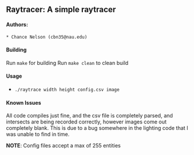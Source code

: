 ## Raytracer: A simple raytracer

#### Authors:
    * Chance Nelson (cbn35@nau.edu)

#### Building
Run `make` for building
Run `make clean` to clean build

#### Usage
* `./raytrace width height config.csv image`

#### Known Issues
All code compiles just fine, and the csv file is completely parsed, and intersects are being recorded correctly, however images come out completely blank. This is due to a bug somewhere in the lighting code that I was unable to find in time.


**NOTE**: Config files accept a max of 255 entities
